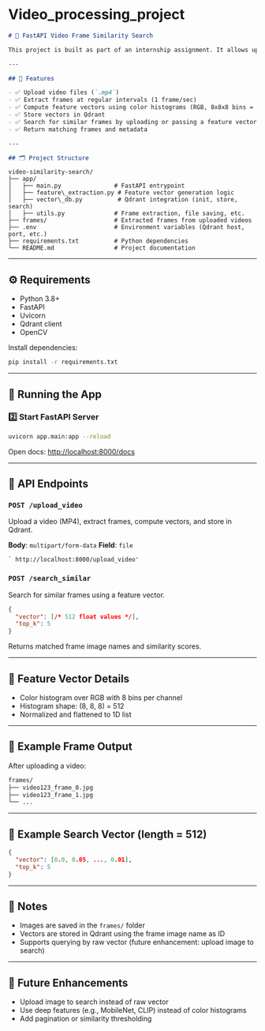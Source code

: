 # Video_processing_project

```markdown
# 🎥 FastAPI Video Frame Similarity Search

This project is built as part of an internship assignment. It allows uploading videos, extracting frames, computing feature vectors using color histograms, and performing similarity search using Qdrant vector database.

---

## 🚀 Features

- ✅ Upload video files (`.mp4`)
- ✅ Extract frames at regular intervals (1 frame/sec)
- ✅ Compute feature vectors using color histograms (RGB, 8x8x8 bins = 512 dims)
- ✅ Store vectors in Qdrant
- ✅ Search for similar frames by uploading or passing a feature vector
- ✅ Return matching frames and metadata

---

## 🗂️ Project Structure

```
```
video-similarity-search/
├── app/
│   ├── main.py               # FastAPI entrypoint
│   ├── feature\_extraction.py # Feature vector generation logic
│   ├── vector\_db.py          # Qdrant integration (init, store, search)
│   ├── utils.py              # Frame extraction, file saving, etc.
├── frames/                   # Extracted frames from uploaded videos
├── .env                      # Environment variables (Qdrant host, port, etc.)
├── requirements.txt          # Python dependencies
└── README.md                 # Project documentation

````

---

## ⚙️ Requirements

- Python 3.8+
- FastAPI
- Uvicorn
- Qdrant client
- OpenCV

Install dependencies:

```bash
pip install -r requirements.txt
````

---

## 🧪 Running the App



### 2️⃣ Start FastAPI Server

```bash
uvicorn app.main:app --reload
```

Open docs: [http://localhost:8000/docs](http://localhost:8000)

---

## 📩 API Endpoints

### `POST /upload_video`

Upload a video (MP4), extract frames, compute vectors, and store in Qdrant.

**Body**: `multipart/form-data`
**Field**: `file`
```
` http://localhost:8000/upload_video'

```


### `POST /search_similar`

Search for similar frames using a feature vector.

```json
{
  "vector": [/* 512 float values */],
  "top_k": 5
}
```

Returns matched frame image names and similarity scores.

---

## 🧠 Feature Vector Details

* Color histogram over RGB with 8 bins per channel
* Histogram shape: (8, 8, 8) = 512
* Normalized and flattened to 1D list

---

## 📁 Example Frame Output

After uploading a video:

```bash
frames/
├── video123_frame_0.jpg
├── video123_frame_1.jpg
└── ...
```

---

## 📸 Example Search Vector (length = 512)

```json
{
  "vector": [0.0, 0.05, ..., 0.01],
  "top_k": 5
}
```

---

## 📝 Notes

* Images are saved in the `frames/` folder
* Vectors are stored in Qdrant using the frame image name as ID
* Supports querying by raw vector (future enhancement: upload image to search)

---

## 📌 Future Enhancements

* Upload image to search instead of raw vector
* Use deep features (e.g., MobileNet, CLIP) instead of color histograms
* Add pagination or similarity thresholding
